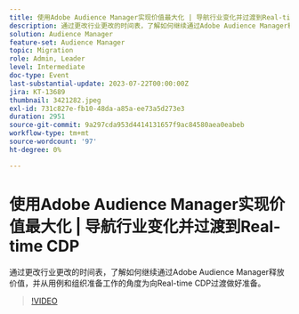 ```yaml
---
title: 使用Adobe Audience Manager实现价值最大化 | 导航行业变化并过渡到Real-time CDP
description: 通过更改行业更改的时间表，了解如何继续通过Adobe Audience Manager释放价值，并从用例和组织准备工作的角度为向RTCDP过渡做好准备。
solution: Audience Manager
feature-set: Audience Manager
topic: Migration
role: Admin, Leader
level: Intermediate
doc-type: Event
last-substantial-update: 2023-07-22T00:00:00Z
jira: KT-13689
thumbnail: 3421282.jpeg
exl-id: 731c827e-fb10-48da-a85a-ee73a5d273e3
duration: 2951
source-git-commit: 9a297cda953d4414131657f9ac84580aea0eabeb
workflow-type: tm+mt
source-wordcount: '97'
ht-degree: 0%

---
```


# 使用Adobe Audience Manager实现价值最大化 | 导航行业变化并过渡到Real-time CDP

通过更改行业更改的时间表，了解如何继续通过Adobe Audience Manager释放价值，并从用例和组织准备工作的角度为向Real-time CDP过渡做好准备。

>[!VIDEO](https://video.tv.adobe.com/v/3421282/?learn=on)

